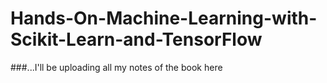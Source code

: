 # Hands-On-Machine-Learning-with-Scikit-Learn-and-TensorFlow
###...I'll be uploading all my notes of the book here 

